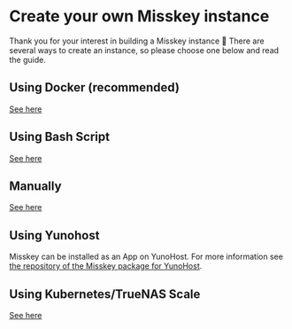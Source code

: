 # Create your own Misskey instance
Thank you for your interest in building a Misskey instance 🚀
There are several ways to create an instance, so please choose one below and read the guide.

## Using Docker (recommended)
[See here](./install/docker.html)

## Using Bash Script
[See here](./install/bash.html)

## Manually
[See here](./install/manual.html)

## Using Yunohost
Misskey can be installed as an App on YunoHost. For more information see [the repository of the Misskey package for YunoHost](https://github.com/YunoHost-Apps/misskey_ynh).

## Using Kubernetes/TrueNAS Scale
[See here](./install/kubernetes.html)
